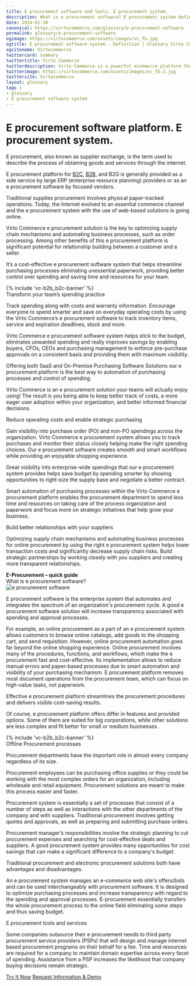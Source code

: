 ```yaml
---
title: E procurement software and tools. E procurement system.
description: What is e procurement software? E procurement system definition. E procurement tools and solutions. E procurement platform from Virto Commerce.
date: 2014-01-30
canonical: https://virtocommerce.com/glossary/e-procurement-software
permalink: glossary/e-procurement-software
ogimage: https://virtocommerce.com/assets/images/vc_fb.jpg
ogtitle: E procurement software system - Definition | Glossary Virto Commerce.
ogsitename: Virtocommerce
twittercard: summary
twittertitle: Virto Commerce
twitterdescription: Virto Commerce is a powerful ecommerce platform that includes everything you need to create an online store and sell online. Try it free with Free Community License
twitterimage: https://virtocommerce.com/assets/images/vc_fb-2.jpg
twittersite: Virtocommerce
layout: glossary
tags : 
- glossary
- E procurement software system
---
```

<div class="business-cnt">
    <div class="head __cart">
        <h1 class="title">E procurement software platform. E procurement system.</h1>
    </div>
    <p class="text">E procurement, also known as supplier exchange, is the term used to describe the process of obtaining goods and services through the internet.</p>
    <p class="text">E procurement platform for <a href="{{ '/glossary/what-is-b2c-ecommerce' | absolute_url }}">B2C</a>, <a href="{{ 'https://virtocommerce.com/b2b-ecommerce-platform' | absolute_url }}">B2B</a>, and B2G is generally provided as a side service by large ERP (enterprise resource planning) providers or as an e procurement software by focused vendors.</p>
    <p class="text">Traditional supplies procurement involves physical paper-tracked operations. Today, the Internet evolved to an essential commerce channel and the e procurement system with the use of web-based solutions is going online.</p>
    <p class="text">Virto Commerce e procurement solution is the key to optimizing supply chain mechanisms and automating business processes, such as order processing. Among other benefits of this e procurement platform is significant potential for relationship building between a customer and a seller.</p>
    <p class="text">It’s a cost-effective e procurement software system that helps streamline purchasing processes eliminating unessential paperwork, providing better control over spending and saving time and resources for your team.</p>
    {% include 'vc-b2b_b2c-banner' %}
    <div class="section-title">Transform your team’s spending practice</div>
    <p class="text">Track spending along with costs and warranty information. Encourage everyone to spend smarter and save on everyday operating costs by using the Virto Commerce’s e 
        procurement software to track inventory items, service and expiration deadlines, stock and more.</p>
    <p class="text">Virto Commerce e procurement software system helps stick to the budget, eliminates unwanted spending and really improves savings by enabling buyers, CFOs, CEOs and purchasing management to enforce pre-purchase approvals on a consistent basis and providing them with maximum visibility.</p>
    <p class="text">Offering both SaaS and On-Premise Purchasing Software Solutions our e procurement platform is the best way to automation of purchasing processes and control of spending.</p>
    <p class="text">Virto Commerce is an e procurement solution your teams will actually enjoy using! The result is you being able to keep better track of costs, a more eager user adoption within your organization, and better informed financial decisions.</p>
    <div class="section-title">Reduce operating costs and enable strategic purchasing</div>
    <p class="text">Gain visibility into purchase order (PO) and non-PO spendings across the organization. Virto Commerce e procurement system allows you to track purchases and monitor their status closely helping make the right spending choices. Our e procurement software creates smooth and smart workflows while providing an enjoyable shopping experience.</p>
    <p class="text">Great visibility into enterprise-wide spendings that our e procurement system provides helps save budget by spending smarter by showing opportunities to right-size the supply base and negotiate a better contract.</p>
    <p class="text">Smart automation of purchasing processes within the Virto Commerce e procurement platform enables the procurement department to spend less time and resources on taking care of the process organization and paperwork and focus more on strategic initiatives that help grow your business.</p>
    <div class="section-title">Build better relationships with your suppliers</div>
    <p class="text">Optimizing supply chain mechanisms and automating business processes for online procurement by using the right e procurement system helps lower transaction costs and significantly decrease supply chain risks. Build strategic partnerships by working closely with you suppliers and creating more transparent relationships.</p>
    <div class="section-title"><strong>E-Procurement – quick guide</strong></div>
    <div class="section-title-h3">What is e procurement software?</div>
    <img alt="e procurement software" src="assets/images/epcm-process-software.jpg"></img>
    <p class="text">E procurement software is the enterprise system that automates and integrates the spectrum of an organization's procurement cycle. A good e procurement software solution will increase transparency associated with spending and approval processes.</p>
    <p class="text">For example, an online procurement as a part of an e procurement system allows customers to browse online catalogs, add goods to the shopping cart, and send requisition. However, online procurement automation goes far beyond the online shopping experience. Online procurement involves many of the procedures, functions, and workflows, which make the e procurement fast and cost-effective. Its implementation allows to reduce manual errors and paper-based processes due to smart automation and visibility of your purchasing mechanism. E procurement platform removes most document operations from the procurement team, which can focus on high-value tasks, not paperwork.</p>
    <p class="text">Effective e procurement platform streamlines the procurement procedures and delivers visible cost-saving results.</p>
    <p class="text">Of course, e procurement platform offers differ in features and provided options. Some of them are suited for big corporations, while other solutions are less complex and fit better for small or medium businesses.</p>
     {% include 'vc-b2b_b2c-banner' %}
    <div class="section-title-h3">Offline Procurement processes</div>
    <p class="text">Procurement departments have the important role in almost every company regardless of its size. </p>
    <p class="text">Procurement employees can be purchasing office supplies or they could be working with the most complex orders for an organization, including wholesale and retail equipment. Procurement solutions are meant to make this process easier and faster.</p>
    <p class="text">Procurement system is essentially a set of processes that consist of a number of steps as well as interactions with the other departments of the company and with suppliers.  Traditional procurement involves getting quotes and approvals, as well as preparing and submitting purchase orders.</p>
    <p class="text">Procurement manager’s responsibilities involve the strategic planning to cut procurement expenses and searching for cost-effective deals and suppliers. A good procurement system provides many opportunities for cost savings that can make a significant difference to a company's budget. </p>
    <p class="text">Traditional procurement and electronic procurement solutions both have advantages and disadvantages.</p>
    <p class="text">An e procurement system manages an e-commerce web site's offers/bids and can be used interchangeably with procurement software. It is designed to optimize purchasing processes and increase transparency with regard to the spending and approval processes. E-procurement essentially transfers the whole procurement process to the online field eliminating some steps and thus saving budget. </p>
    <div class="section-title-h3">E procurement tools and services</div>
    <p class="text">Some companies outsource their e procurement needs to third party procurement service providers (PSPs) that will design and manage internet based procurement programs on their behalf for a fee. Time and resources are required for a company to maintain domain expertise across every facet of spending. Assistance from a PSP increases the likelihood that company buying decisions remain strategic.</p>
    <div class="buttons">
        <a class="button fill" href="/try-now">Try It Now</a>
        <a class="button fill" href="/contact-us">Request Information & Demo</a>
    </div>
</div>
